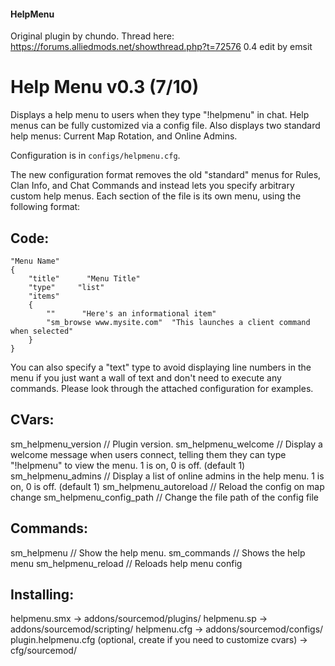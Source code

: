 #### HelpMenu
Original plugin by chundo. Thread here: https://forums.alliedmods.net/showthread.php?t=72576
0.4 edit by emsit

# Help Menu v0.3 (7/10)

Displays a help menu to users when they type "!helpmenu" in chat. Help menus can be fully customized via a config file. Also displays two standard help menus: Current Map Rotation, and Online Admins.

Configuration is in `configs/helpmenu.cfg`.

The new configuration format removes the old "standard" menus for Rules, Clan Info, and Chat Commands and instead lets you specify arbitrary custom help menus. Each section of the file is its own menu, using the following format:

## Code:
```
"Menu Name"
{
    "title"      "Menu Title"
    "type"     "list"
    "items"
    {
        ""      "Here's an informational item"
        "sm_browse www.mysite.com"  "This launches a client command when selected"
    }
}
```
You can also specify a "text" type to avoid displaying line numbers in the menu if you just want a wall of text and don't need to execute any commands. Please look through the attached configuration for examples.

## CVars:

sm_helpmenu_version // Plugin version.
sm_helpmenu_welcome // Display a welcome message when users connect, telling them they can type "!helpmenu" to view the menu. 1 is on, 0 is off. (default 1)
sm_helpmenu_admins // Display a list of online admins in the help menu. 1 is on, 0 is off. (default 1)
sm_helpmenu_autoreload // Reload the config on map change
sm_helpmenu_config_path // Change the file path of the config file

## Commands:

sm_helpmenu // Show the help menu.
sm_commands // Shows the help menu
sm_helpmenu_reload // Reloads help menu config

## Installing:

helpmenu.smx -> addons/sourcemod/plugins/
helpmenu.sp -> addons/sourcemod/scripting/
helpmenu.cfg -> addons/sourcemod/configs/
plugin.helpmenu.cfg (optional, create if you need to customize cvars) -> cfg/sourcemod/
